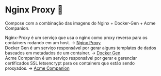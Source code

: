# Nginx Proxy 🚀
Compose com a combinação das imagens do Nginx + Docker-Gen + Acme Companion.

Nginx-Proxy é um serviço que usa o nginx como proxy reverso para os containers rodando em um host. -> [Nginx Proxy](https://hub.docker.com/r/nginxproxy/nginx-proxy)<br>
Docker Gen é um serviço responsável por gerar alguns templates de dados baseados em metadados de um container. -> [Docker Gen](https://hub.docker.com/r/nginxproxy/docker-gen)<br>
Acme Companion é um serviço responsável por gerar e gerenciar certificados SSL letsencrypt para os containers que estão sendo proxyados. -> [Acme Companion](https://hub.docker.com/r/nginxproxy/acme-companion)<br>
